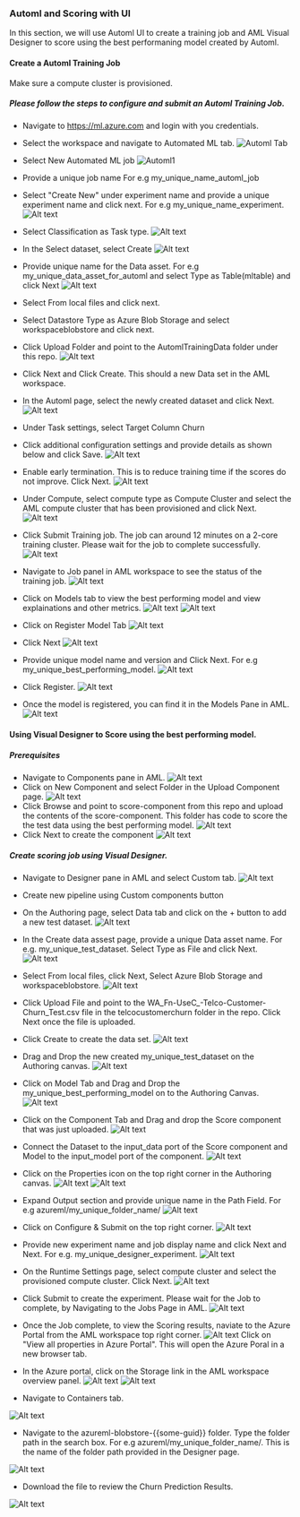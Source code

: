 ### Automl and Scoring with UI

In this section, we will use Automl UI to create a training job and AML Visual Designer to score using the best performaning model created by Automl. 

#### Create a Automl Training Job

Make sure a compute cluster is provisioned. 

##### Please follow the steps to configure and submit an Automl Training Job.
- Navigate to https://ml.azure.com and login with you credentials. 
- Select the workspace and navigate to Automated ML tab. 
![Automl Tab](./assets/automlimage1.png)
- Select New Automated ML job
![Automl1](./assets/automlimage2.png)
- Provide a unique job name For e.g my_unique_name_automl_job
- Select "Create New" under experiment name and provide a unique experiment name and click next. For e.g my_unique_name_experiment.
![Alt text](./assets/automlimage3.png)
- Select Classification as Task type.
![Alt text](./assets/automlimage4.png)
- In the Select dataset, select Create
![Alt text](./assets/automlimage5.png)
- Provide unique name for the Data asset. For e.g my_unique_data_asset_for_automl and select Type as Table(mltable) and click Next
![Alt text](./assets/automlimage6.png)
- Select From local files and click next. 
- Select Datastore Type as Azure Blob Storage and select workspaceblobstore and click next. 
- Click Upload Folder and point to the AutomlTrainingData folder under this repo. 
![Alt text](./assets/automlimage7.png)
- Click Next and Click Create. This should a new Data set in the AML workspace. 

- In the Automl page, select the newly created dataset and click Next.
![Alt text](./assets/automlimage8.png)

- Under Task settings, select Target Column Churn
- Click additional configuration settings and provide details as shown below and click Save.
 ![Alt text](./assets/automlimage9.png)
- Enable early termination. This is to reduce training time if the scores do not improve. 
Click Next. 
![Alt text](./assets/automlimage10.png)
- Under Compute, select compute type as Compute Cluster and select the AML compute cluster that has been provisioned and click Next.
![Alt text](./assets/automlimage11.png)

- Click Submit Training job. The job can around 12 minutes on a 2-core training cluster. Please wait for the job to complete successfully. 
![Alt text](./assets/automlimage12.png)
- Navigate to Job panel in AML workspace to see the status of the training job. 
![Alt text](./assets/automlimage13.png)
- Click on Models tab to view the best performing model and view explainations and other metrics. 
![Alt text](./assets/automlimage14.png)
![Alt text](./assets/automlimage15.png)
- Click on Register Model Tab 
![Alt text](./assets/automlimage16.png)

- Click Next
![Alt text](./assets/automlimage17.png)
- Provide unique model name and version and Click Next. For e.g my_unique_best_performing_model. 
![Alt text](./assets/automlimage18.png)
- Click Register.
![Alt text](./assets/automlimage19.png)

- Once the model is registered, you can find it in the Models Pane in AML. 
![Alt text](./assets/automlimage20.png)


#### Using Visual Designer to Score using the best performing model. 

##### Prerequisites
- Navigate to Components pane in AML. 
![Alt text](./assets/automlimage21.png)
- Click on New Component and select Folder in the Upload Component page. 
![Alt text](./assets/automlimage22.png)
- Click Browse and point to score-component from this repo and upload the contents of the score-component. This folder has code to score the the test data using the best performing model. 
![Alt text](./assets/automlimage23.png)
- Click Next to create the component
![Alt text](./assets/automlimage24.png)

##### Create scoring job using Visual Designer. 

- Navigate to Designer pane in AML and select Custom tab.
![Alt text](./assets/automlimage25.png)
- Create new pipeline using Custom components button
- On the Authoring page, select Data tab and click on the + button to add a new test dataset. 
![Alt text](./assets/automlimage26.png)
- In the Create data assest page, provide a unique Data asset name. For e.g. my_unique_test_dataset.
Select Type as File and click Next.
![Alt text](./assets/automlimage27.png)
- Select From local files, click Next, Select Azure Blob Storage and workspaceblobstore. 
![Alt text](./assets/automlimage28.png)
- Click Upload File and point to the WA_Fn-UseC_-Telco-Customer-Churn_Test.csv file in the telcocustomerchurn folder in the repo. Click Next once the file is uploaded.
- Click Create to create the data set. 
![Alt text](./assets/automlimage29.png)

- Drag and Drop the new created my_unique_test_dataset on the Authoring canvas. 
![Alt text](./assets/automlimage30.png)

- Click on Model Tab and Drag and Drop the my_unique_best_performing_model on to the Authoring Canvas. 
![Alt text](./assets/automlimage31.png)

- Click on the Component Tab and Drag and drop the Score component that was just uploaded. 
![Alt text](./assets/automlimage32.png)

- Connect the Dataset to the input_data port of the Score component and Model to the input_model port of the component. 
![Alt text](./assets/automlimage33.png)

- Click on the Properties icon on the top right corner in the Authoring canvas. 
![Alt text](./assets/automlimage34.png)
![Alt text](./assets/automlimage35.png)
- Expand Output section and provide unique name in the Path Field. For e.g azureml/my_unique_folder_name/
![Alt text](./assets/automlimage36.png)

- Click on Configure & Submit on the top right corner. 
![Alt text](./assets/automlimage37.png)

- Provide new experiment name and job display name and click Next and Next. For e.g. my_unique_designer_experiment.
![Alt text](./assets/automlimage38.png)

- On the Runtime Settings page, select compute cluster and select the provisioned compute cluster. Click Next.
![Alt text](./assets/automlimage39.png)
- Click Submit to create the experiment. Please wait for the Job to complete, by Navigating to the Jobs Page in AML. 
![Alt text](./assets/automlimage40.png)

- Once the Job complete, to view the Scoring results, naviate to the Azure Portal from the AML workspace top right corner. 
![Alt text](./assets/automlimage41.png)
Click on "View all properties in Azure Portal".  This will open the Azure Poral in a new browser tab. 
- In the Azure portal, click on the Storage link in the AML workspace overview panel. 
![Alt text](./assets/automlimage42.png)
![Alt text](./assets/automlimage43.png)

- Navigate to Containers tab.

![Alt text](./assets/automlimage44.png)

- Navigate to the azureml-blobstore-{{some-guid}} folder. Type the folder path in the search box. For e.g azureml/my_unique_folder_name/. This is the name of the folder path provided in the Designer page. 

![Alt text](./assets/automlimage45.png)

- Download the file to review the Churn Prediction Results. 

![Alt text](./assets/automlimage46.png)